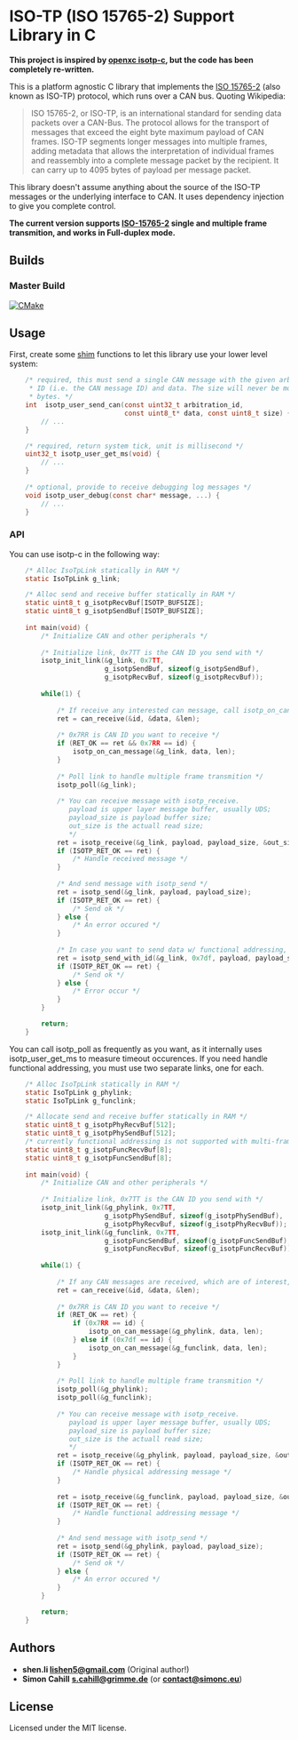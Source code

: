 ISO-TP (ISO 15765-2) Support Library in C
================================

**This project is inspired by [openxc isotp-c](https://github.com/openxc/isotp-c), but the code has been completely re-written.**

This is a platform agnostic C library that implements the [ISO 15765-2](https://en.wikipedia.org/wiki/ISO_15765-2) (also known as ISO-TP) protocol, which runs over a CAN bus. Quoting Wikipedia:

>ISO 15765-2, or ISO-TP, is an international standard for sending data packets over a CAN-Bus.
>The protocol allows for the transport of messages that exceed the eight byte maximum payload of CAN frames. 
>ISO-TP segments longer messages into multiple frames, adding metadata that allows the interpretation of individual frames and reassembly 
>into a complete message packet by the recipient. It can carry up to 4095 bytes of payload per message packet.

This library doesn't assume anything about the source of the ISO-TP messages or the underlying interface to CAN. It uses dependency injection to give you complete control.

**The current version supports [ISO-15765-2](https://en.wikipedia.org/wiki/ISO_15765-2) single and multiple frame transmition, and works in Full-duplex mode.**

## Builds

### Master Build
[![CMake](https://github.com/SimonCahill/isotp-c/actions/workflows/cmake.yml/badge.svg)](https://github.com/SimonCahill/isotp-c/actions/workflows/cmake.yml)

## Usage

First, create some [shim](https://en.wikipedia.org/wiki/Shim_(computing)) functions to let this library use your lower level system:

```C
    /* required, this must send a single CAN message with the given arbitration
     * ID (i.e. the CAN message ID) and data. The size will never be more than 8
     * bytes. */
    int  isotp_user_send_can(const uint32_t arbitration_id,
                             const uint8_t* data, const uint8_t size) {
        // ...
    }

    /* required, return system tick, unit is millisecond */
    uint32_t isotp_user_get_ms(void) {
        // ...
    }
    
    /* optional, provide to receive debugging log messages */
    void isotp_user_debug(const char* message, ...) {
        // ...
    }
```

### API

You can use isotp-c in the following way:

```C
    /* Alloc IsoTpLink statically in RAM */
    static IsoTpLink g_link;

	/* Alloc send and receive buffer statically in RAM */
    static uint8_t g_isotpRecvBuf[ISOTP_BUFSIZE];
    static uint8_t g_isotpSendBuf[ISOTP_BUFSIZE];
	
    int main(void) {
        /* Initialize CAN and other peripherals */
        
        /* Initialize link, 0x7TT is the CAN ID you send with */
        isotp_init_link(&g_link, 0x7TT,
						g_isotpSendBuf, sizeof(g_isotpSendBuf), 
						g_isotpRecvBuf, sizeof(g_isotpRecvBuf));
        
        while(1) {
        
            /* If receive any interested can message, call isotp_on_can_message to handle message */
            ret = can_receive(&id, &data, &len);
            
            /* 0x7RR is CAN ID you want to receive */
            if (RET_OK == ret && 0x7RR == id) {
                isotp_on_can_message(&g_link, data, len);
            }
            
            /* Poll link to handle multiple frame transmition */
            isotp_poll(&g_link);
            
            /* You can receive message with isotp_receive.
               payload is upper layer message buffer, usually UDS;
               payload_size is payload buffer size;
               out_size is the actuall read size;
               */
            ret = isotp_receive(&g_link, payload, payload_size, &out_size);
            if (ISOTP_RET_OK == ret) {
                /* Handle received message */
            }
            
            /* And send message with isotp_send */
            ret = isotp_send(&g_link, payload, payload_size);
            if (ISOTP_RET_OK == ret) {
                /* Send ok */
            } else {
                /* An error occured */
            }
            
            /* In case you want to send data w/ functional addressing, use isotp_send_with_id */
            ret = isotp_send_with_id(&g_link, 0x7df, payload, payload_size);
            if (ISOTP_RET_OK == ret) {
                /* Send ok */
            } else {
                /* Error occur */
            }
        }

        return;
    }
```
    
You can call isotp_poll as frequently as you want, as it internally uses isotp_user_get_ms to measure timeout occurences.
If you need handle functional addressing, you must use two separate links, one for each.

```C
    /* Alloc IsoTpLink statically in RAM */
    static IsoTpLink g_phylink;
    static IsoTpLink g_funclink;

	/* Allocate send and receive buffer statically in RAM */
	static uint8_t g_isotpPhyRecvBuf[512];
	static uint8_t g_isotpPhySendBuf[512];
	/* currently functional addressing is not supported with multi-frame messages */
	static uint8_t g_isotpFuncRecvBuf[8];
	static uint8_t g_isotpFuncSendBuf[8];	
	
    int main(void) {
        /* Initialize CAN and other peripherals */
        
        /* Initialize link, 0x7TT is the CAN ID you send with */
        isotp_init_link(&g_phylink, 0x7TT,
						g_isotpPhySendBuf, sizeof(g_isotpPhySendBuf), 
						g_isotpPhyRecvBuf, sizeof(g_isotpPhyRecvBuf));
        isotp_init_link(&g_funclink, 0x7TT,
						g_isotpFuncSendBuf, sizeof(g_isotpFuncSendBuf), 
						g_isotpFuncRecvBuf, sizeof(g_isotpFuncRecvBuf));
        
        while(1) {
        
            /* If any CAN messages are received, which are of interest, call isotp_on_can_message to handle the message */
            ret = can_receive(&id, &data, &len);
            
            /* 0x7RR is CAN ID you want to receive */
            if (RET_OK == ret) {
                if (0x7RR == id) {
                    isotp_on_can_message(&g_phylink, data, len);
                } else if (0x7df == id) {
                    isotp_on_can_message(&g_funclink, data, len);
                }
            } 
            
            /* Poll link to handle multiple frame transmition */
            isotp_poll(&g_phylink);
            isotp_poll(&g_funclink);
            
            /* You can receive message with isotp_receive.
               payload is upper layer message buffer, usually UDS;
               payload_size is payload buffer size;
               out_size is the actuall read size;
               */
            ret = isotp_receive(&g_phylink, payload, payload_size, &out_size);
            if (ISOTP_RET_OK == ret) {
                /* Handle physical addressing message */
            }
            
            ret = isotp_receive(&g_funclink, payload, payload_size, &out_size);
            if (ISOTP_RET_OK == ret) {
                /* Handle functional addressing message */
            }            
            
            /* And send message with isotp_send */
            ret = isotp_send(&g_phylink, payload, payload_size);
            if (ISOTP_RET_OK == ret) {
                /* Send ok */
            } else {
                /* An error occured */
            }
        }

        return;
    }
```

## Authors

* **shen.li lishen5@gmail.com** (Original author!)
* **Simon Cahill** **s.cahill@grimme.de** (or **contact@simonc.eu**)

## License

Licensed under the MIT license.
